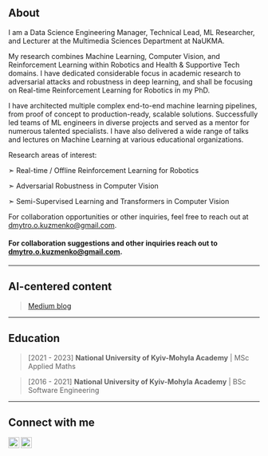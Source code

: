 ## About

I am a Data Science Engineering Manager, Technical Lead, ML Researcher, and Lecturer at the Multimedia Sciences Department at NaUKMA.

My research combines Machine Learning, Computer Vision, and Reinforcement Learning within Robotics and Health & Supportive Tech domains. I have dedicated considerable focus in academic research to adversarial attacks and robustness in deep learning, and shall be focusing on Real-time Reinforcement Learning for Robotics in my PhD.

I have architected multiple complex end-to-end machine learning pipelines, from proof of concept to production-ready, scalable solutions. Successfully led teams of ML engineers in diverse projects and served as a mentor for numerous talented specialists. I have also delivered a wide range of talks and lectures on Machine Learning at various educational organizations.

Research areas of interest:

➣ Real-time / Offline Reinforcement Learning for Robotics

➣ Adversarial Robustness in Computer Vision

➣ Semi-Supervised Learning and Transformers in Computer Vision

For collaboration opportunities or other inquiries, feel free to reach out at dmytro.o.kuzmenko@gmail.com.

#### For collaboration suggestions and other inquiries reach out to dmytro.o.kuzmenko@gmail.com.
---
## AI-centered content
> [Medium blog](https://righteous-ronin.medium.com)
---
## Education
> [2021 - 2023] **National University of Kyiv-Mohyla Academy** | MSc Applied Maths

> [2016 - 2021] **National University of Kyiv-Mohyla Academy** | BSc Software Engineering
---
## Connect with me
[<img align="left" alt="dmytro.o.kuzmenko | Facebook" width="22px" src="https://cdn.jsdelivr.net/npm/simple-icons@v3/icons/facebook.svg" />][facebook]
[<img align="left" alt="dmytrookuzmenko | LinkedIn" width="22px" src="https://cdn.jsdelivr.net/npm/simple-icons@v3/icons/linkedin.svg" />][linkedin]
<br />

[facebook]: https://www.facebook.com/dmytro.o.kuzmenko
[linkedin]: https://linkedin.com/in/dmytrookuzmenko
